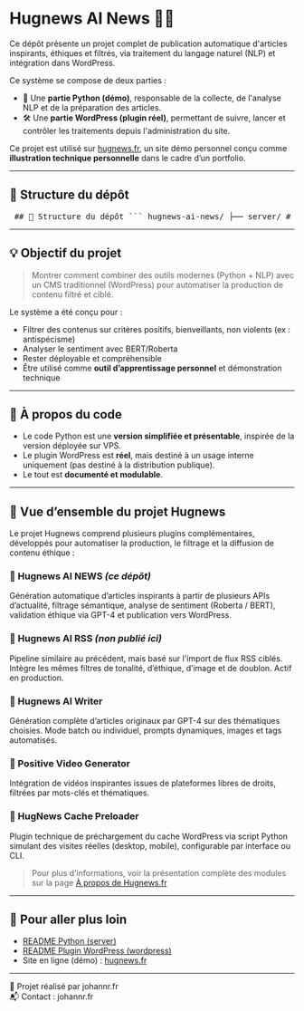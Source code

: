 # Hugnews AI News 📰🤖

Ce dépôt présente un projet complet de publication automatique d'articles inspirants, éthiques et filtrés, via traitement du langage naturel (NLP) et intégration dans WordPress.

Ce système se compose de deux parties :

- 🧠 Une **partie Python (démo)**, responsable de la collecte, de l'analyse NLP et de la préparation des articles.
- 🛠 Une **partie WordPress (plugin réel)**, permettant de suivre, lancer et contrôler les traitements depuis l'administration du site.

Ce projet est utilisé sur [hugnews.fr](https://hugnews.fr), un site démo personnel conçu comme **illustration technique personnelle** dans le cadre d’un portfolio.

---

## 📁 Structure du dépôt

<pre lang="markdown"> ## 📁 Structure du dépôt ``` hugnews-ai-news/ ├── server/ # Scripts Python de démonstration │ ├── main.py # Point d’entrée │ ├── nlp_analysis.py # Analyse de sentiment avec Roberta/BERT │ ├── news_fetcher.py # Simulation de récupération d’articles │ ├── wp_publish.py # Simulation de publication WordPress │ ├── config.example.json │ └── README.md # Documentation Python │ ├── wordpress/ │ ├── hugnews-ai-news-filter.php # Plugin principal WordPress │ ├── admin/ │ │ ├── hugnews-settings.php # Lancement manuel des scripts │ │ ├── cron_logs.php # Affichage des logs NLP │ │ └── run_script.php # Exécution serveur via shell_exec │ └── README.md # Documentation WordPress ``` </pre>

---

## 💡 Objectif du projet

> Montrer comment combiner des outils modernes (Python + NLP) avec un CMS traditionnel (WordPress) pour automatiser la production de contenu filtré et ciblé.

Le système a été conçu pour :

- Filtrer des contenus sur critères positifs, bienveillants, non violents (ex : antispécisme)
- Analyser le sentiment avec BERT/Roberta
- Rester déployable et compréhensible
- Être utilisé comme **outil d’apprentissage personnel** et démonstration technique

---

## 🔐 À propos du code

- Le code Python est une **version simplifiée et présentable**, inspirée de la version déployée sur VPS.
- Le plugin WordPress est **réel**, mais destiné à un usage interne uniquement (pas destiné à la distribution publique).
- Le tout est **documenté et modulable**.

---

## 🧩 Vue d’ensemble du projet Hugnews

Le projet Hugnews comprend plusieurs plugins complémentaires, développés pour automatiser la production, le filtrage et la diffusion de contenu éthique :

### 🔹 Hugnews AI NEWS _(ce dépôt)_

Génération automatique d’articles inspirants à partir de plusieurs APIs d’actualité, filtrage sémantique, analyse de sentiment (Roberta / BERT), validation éthique via GPT-4 et publication vers WordPress.

### 🔹 Hugnews AI RSS _(non publié ici)_

Pipeline similaire au précédent, mais basé sur l'import de flux RSS ciblés. Intègre les mêmes filtres de tonalité, d’éthique, d’image et de doublon. Actif en production.

### 🔹 Hugnews AI Writer

Génération complète d’articles originaux par GPT-4 sur des thématiques choisies. Mode batch ou individuel, prompts dynamiques, images et tags automatisés.

### 🔹 Positive Video Generator

Intégration de vidéos inspirantes issues de plateformes libres de droits, filtrées par mots-clés et thématiques.

### 🔧 HugNews Cache Preloader

Plugin technique de préchargement du cache WordPress via script Python simulant des visites réelles (desktop, mobile), configurable par interface ou CLI.

> Pour plus d’informations, voir la présentation complète des modules sur la page [À propos de Hugnews.fr](https://hugnews.fr/a-propos/)

---

## 🔗 Pour aller plus loin

- [README Python (server)](./server/README.md)
- [README Plugin WordPress (wordpress)](./wordpress/README.md)
- Site en ligne (démo) : [hugnews.fr](https://hugnews.fr)

---

👤 Projet réalisé par johannr.fr  
📬 Contact : johannr.fr
